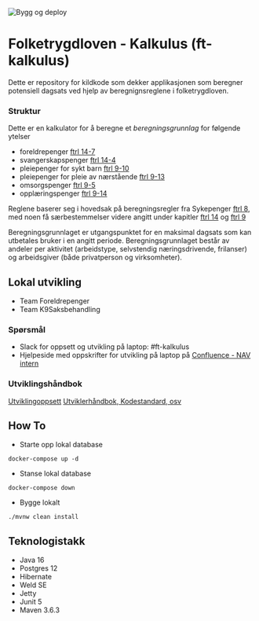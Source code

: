 ![Bygg og deploy](https://github.com/navikt/ft-kalkulus/workflows/Bygg%20og%20deploy/badge.svg)
<!--
[![Sonarcloud Status](https://sonarcloud.io/api/project_badges/measure?project=navikt_ft-kalkulus&metric=alert_status)](https://sonarcloud.io/dashboard?id=navikt_ft-kalkulus) 
[![SonarCloud Coverage](https://sonarcloud.io/api/project_badges/measure?project=navikt_ft-kalkulus&metric=coverage)](https://sonarcloud.io/component_measures/metric/coverage/list?id=navikt_ft-kalkulus)
[![SonarCloud Bugs](https://sonarcloud.io/api/project_badges/measure?project=navikt_ft-kalkulus&metric=bugs)](https://sonarcloud.io/component_measures/metric/reliability_rating/list?id=navikt_ft-kalkulus)
[![SonarCloud Vulnerabilities](https://sonarcloud.io/api/project_badges/measure?project=navikt_ft-kalkulus&metric=vulnerabilities)](https://sonarcloud.io/component_measures/metric/security_rating/list?id=navikt_ft-kalkulus)
![GitHub](https://img.shields.io/github/license/navikt/ft-kalkulus)
![GitHub release (latest by date)](https://img.shields.io/github/v/release/navikt/ft-kalkulus)
-->

Folketrygdloven - Kalkulus (ft-kalkulus)
===============

Dette er repository for kildkode som dekker applikasjonen som beregner potensiell dagsats ved hjelp av beregnignsreglene i folketrygdloven.

### Struktur
Dette er en kalkulator for å beregne et *beregningsgrunnlag* for følgende ytelser
 * foreldrepenger [ftrl 14-7](https://lovdata.no/nav/folketrygdloven/kap14/%C2%A714-7)
 * svangerskapspenger [ftrl 14-4](https://lovdata.no/nav/folketrygdloven/kap14/%C2%A714-4)
 * pleiepenger for sykt barn [ftrl 9-10](https://lovdata.no/nav/folketrygdloven/kap9/%C2%A79-10)
 * pleiepenger for pleie av nærstående [ftrl 9-13](https://lovdata.no/nav/folketrygdloven/kap9/%C2%A79-13)
 * omsorgspenger [ftrl 9-5](https://lovdata.no/nav/folketrygdloven/kap9/%C2%A79-5)
 * opplæringspenger [ftrl 9-14](https://lovdata.no/nav/folketrygdloven/kap9/%C2%A79-14)
  
Reglene baserer seg i hovedsak på beregningsregler fra Sykepenger [ftrl 8](https://lovdata.no/nav/folketrygdloven/kap8/%C2%A78), med noen få særbestemmelser videre angitt under kapitler [ftrl 14](https://lovdata.no/nav/folketrygdloven/kap14) og [ftrl 9](https://lovdata.no/nav/folketrygdloven/kap9)

Beregningsgrunnlaget er utgangspunktet for en maksimal dagsats som kan utbetales bruker i en angitt periode.
Beregningsgrunnlaget består av andeler per aktivitet (arbeidstype, selvstendig næringsdrivende, frilanser) og arbeidsgiver (både privatperson og virksomheter).

## Lokal utvikling
* Team Foreldrepenger
* Team K9Saksbehandling


### Spørsmål
* Slack for oppsett og utvikling på laptop: \#ft-kalkulus
* Hjelpeside med oppskrifter for utvikling på laptop på [Confluence - NAV intern](https://confluence.adeo.no/pages/viewpage.action?pageId=329047065)


### Utviklingshåndbok
[Utviklingoppsett](https://confluence.adeo.no/display/LVF/60+Utviklingsoppsett)
[Utviklerhåndbok, Kodestandard, osv](https://confluence.adeo.no/pages/viewpage.action?pageId=190254327)

## How To
* Starte opp lokal database
```
docker-compose up -d
```
* Stanse lokal database
```
docker-compose down
```
* Bygge lokalt

```
./mvnw clean install
```

## Teknologistakk
* Java 16
* Postgres 12
* Hibernate
* Weld SE
* Jetty
* Junit 5
* Maven 3.6.3
